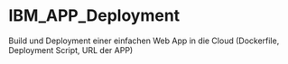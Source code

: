 # IBM_APP_Deployment
Build und Deployment einer einfachen Web App in die Cloud    (Dockerfile, Deployment Script, URL der APP)   
